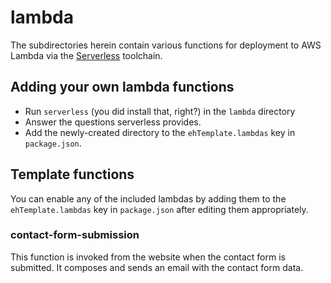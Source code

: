 # lambda

The subdirectories herein contain various functions for deployment to AWS Lambda
via the [Serverless](https://www.serverless.com) toolchain.

## Adding your own lambda functions

  * Run `serverless` (you did install that, right?) in the `lambda` directory
  * Answer the questions serverless provides.
  * Add the newly-created directory to the `ehTemplate.lambdas` key in `package.json`.

## Template functions

You can enable any of the included lambdas by adding them to the
`ehTemplate.lambdas` key in `package.json` after editing them appropriately.

### contact-form-submission

This function is invoked from the website when the contact form is submitted. It
composes and sends an email with the contact form data.

